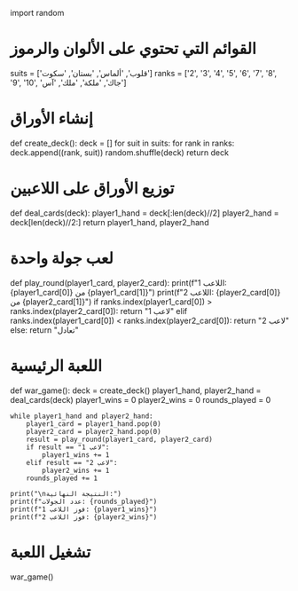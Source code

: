 import random

# القوائم التي تحتوي على الألوان والرموز
suits = ['قلوب', 'ألماس', 'بستان', 'سكوت']
ranks = ['2', '3', '4', '5', '6', '7', '8', '9', '10', 'جاك', 'ملكة', 'ملك', 'آس']

# إنشاء الأوراق
def create_deck():
    deck = []
    for suit in suits:
        for rank in ranks:
            deck.append((rank, suit))
    random.shuffle(deck)
    return deck

# توزيع الأوراق على اللاعبين
def deal_cards(deck):
    player1_hand = deck[:len(deck)//2]
    player2_hand = deck[len(deck)//2:]
    return player1_hand, player2_hand

# لعب جولة واحدة
def play_round(player1_card, player2_card):
    print(f"اللاعب 1: {player1_card[0]} من {player1_card[1]}")
    print(f"اللاعب 2: {player2_card[0]} من {player2_card[1]}")
    if ranks.index(player1_card[0]) > ranks.index(player2_card[0]):
        return "لاعب 1"
    elif ranks.index(player1_card[0]) < ranks.index(player2_card[0]):
        return "لاعب 2"
    else:
        return "تعادل"

# اللعبة الرئيسية
def war_game():
    deck = create_deck()
    player1_hand, player2_hand = deal_cards(deck)
    player1_wins = 0
    player2_wins = 0
    rounds_played = 0

    while player1_hand and player2_hand:
        player1_card = player1_hand.pop(0)
        player2_card = player2_hand.pop(0)
        result = play_round(player1_card, player2_card)
        if result == "لاعب 1":
            player1_wins += 1
        elif result == "لاعب 2":
            player2_wins += 1
        rounds_played += 1

    print("\nالنتيجة النهائية:")
    print(f"عدد الجولات: {rounds_played}")
    print(f"فوز اللاعب 1: {player1_wins}")
    print(f"فوز اللاعب 2: {player2_wins}")

# تشغيل اللعبة
war_game()
